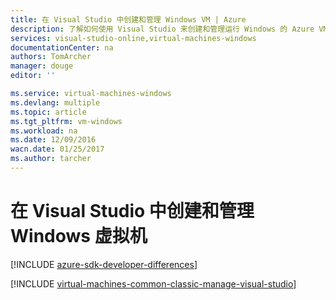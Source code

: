 ```yaml
---
title: 在 Visual Studio 中创建和管理 Windows VM | Azure
description: 了解如何使用 Visual Studio 来创建和管理运行 Windows 的 Azure VM
services: visual-studio-online,virtual-machines-windows
documentationCenter: na
authors: TomArcher
manager: douge
editor: ''

ms.service: virtual-machines-windows
ms.devlang: multiple
ms.topic: article
ms.tgt_pltfrm: vm-windows
ms.workload: na
ms.date: 12/09/2016
wacn.date: 01/25/2017
ms.author: tarcher
---
```


# 在 Visual Studio 中创建和管理 Windows 虚拟机

[!INCLUDE [azure-sdk-developer-differences](../../../../includes/azure-sdk-developer-differences.md)]

[!INCLUDE [virtual-machines-common-classic-manage-visual-studio](../../../../includes/virtual-machines-common-classic-manage-visual-studio.md)]

<!---HONumber=Mooncake_Quality_Review_1215_2016-->